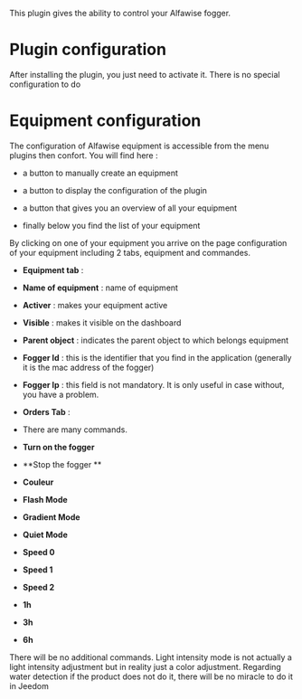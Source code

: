 This plugin gives the ability to control your Alfawise fogger.

Plugin configuration 
=======================

After installing the plugin, you just need to activate it. There is no special configuration to do

Equipment configuration 
=============================

The configuration of Alfawise equipment is accessible from the menu
plugins then confort. You will find here :

-   a button to manually create an equipment

-   a button to display the configuration of the plugin

-   a button that gives you an overview of all your equipment

-   finally below you find the list of your equipment

By clicking on one of your equipment you arrive on the page
configuration of your equipment including 2 tabs, equipment and
commandes.

-   **Equipment tab** :

-   **Name of equipment** : name of equipment

-   **Activer** : makes your equipment active

-   **Visible** : makes it visible on the dashboard

-   **Parent object** : indicates the parent object to which belongs
    equipment

-   **Fogger Id** : this is the identifier that you find in the application (generally it is the mac address of the fogger)

-   **Fogger Ip** : this field is not mandatory. It is only useful in case without, you have a problem.


-   **Orders Tab** :

-   There are many commands.

-   **Turn on the fogger**

-   **Stop the fogger **

-   **Couleur**

-   **Flash Mode**

-   **Gradient Mode**

-   **Quiet Mode**

-   **Speed 0**

-   **Speed 1**

-   **Speed 2**

-   **1h**

-   **3h**

-   **6h**


There will be no additional commands. Light intensity mode is not actually a light intensity adjustment but in reality just a color adjustment. Regarding water detection if the product does not do it,
there will be no miracle to do it in Jeedom
